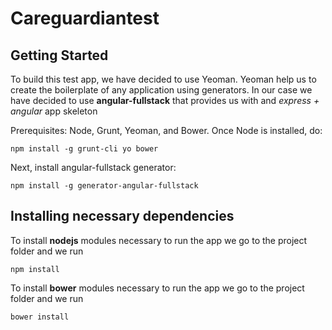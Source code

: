Careguardiantest
================

Getting Started
-------------
To build this test app, we have decided to use Yeoman. Yeoman help us to create the boilerplate of any application
 using generators. In our case we have decided to use **angular-fullstack** that provides us with and *express + angular*
 app skeleton

Prerequisites: Node, Grunt, Yeoman, and Bower.  Once Node is installed, do:

    npm install -g grunt-cli yo bower

Next, install angular-fullstack generator:

    npm install -g generator-angular-fullstack

Installing necessary dependencies
-----------------------

To install  **nodejs** modules necessary to run the app we go to the project folder and we run

    npm install
  
To install  **bower** modules necessary to run the app we go to the project folder and we run
		

    bower install
	 

